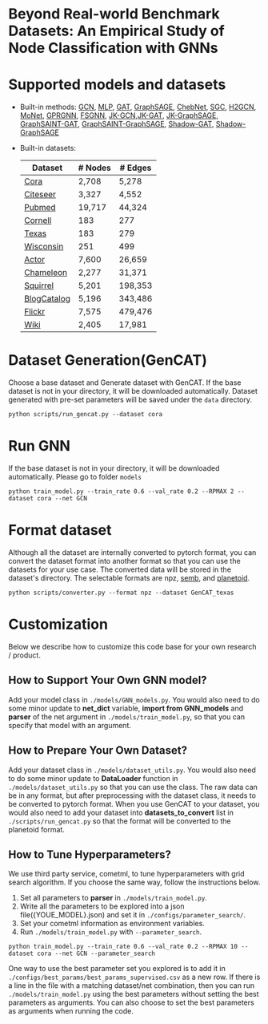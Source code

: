 # Beyond Real-world Benchmark Datasets: An Empirical Study of Node Classification with GNNs

# Supported models and datasets

- Built-in methods: [GCN](https://github.com/tkipf/pygcn), [MLP](), [GAT](https://github.com/PetarV-/GAT), [GraphSAGE](http://snap.stanford.edu/graphsage/), [ChebNet](https://arxiv.org/abs/1606.09375), [SGC](https://arxiv.org/abs/1902.07153), [H2GCN](https://arxiv.org/abs/2006.11468), [MoNet](https://arxiv.org/abs/1611.08402), [GPRGNN](https://github.com/jianhao2016/GPRGNN), [FSGNN](https://arxiv.org/abs/2105.07634), [JK-GCN](https://arxiv.org/abs/1806.03536),[JK-GAT](https://arxiv.org/abs/1806.03536), [JK-GraphSAGE](https://arxiv.org/abs/1806.03536), [GraphSAINT-GAT](https://arxiv.org/abs/1907.04931), [GraphSAINT-GraphSAGE](https://arxiv.org/abs/1907.04931), [Shadow-GAT](https://github.com/facebookresearch/shaDow_GNN), [Shadow-GraphSAGE](https://github.com/facebookresearch/shaDow_GNN)

- Built-in datasets:

  | Dataset                                                 | # Nodes | # Edges |
  | ------------------------------------------------------- | ------- | ------- |
  | [Cora](https://github.com/kimiyoung/planetoid)          | 2,708   | 5,278   |
  | [Citeseer](https://github.com/kimiyoung/planetoid)      | 3,327   | 4,552   |
  | [Pubmed](https://github.com/kimiyoung/planetoid)        | 19,717  | 44,324  |
  | [Cornell](https://openreview.net/forum?id=S1e2agrFvS)   | 183     | 277     |
  | [Texas](https://openreview.net/forum?id=S1e2agrFvS)     | 183     | 279     |
  | [Wisconsin](https://openreview.net/forum?id=S1e2agrFvS) | 251     | 499     |
  | [Actor](https://openreview.net/forum?id=S1e2agrFvS)     | 7,600   | 26,659  |
  | [Chameleon](https://arxiv.org/abs/1909.13021)           | 2,277   | 31,371  |
  | [Squirrel](https://arxiv.org/abs/1909.13021)            | 5,201   | 198,353 |
  | [BlogCatalog](http://snap.stanford.edu/node2vec/)       | 5,196   | 343,486 |
  | [Flickr](https://arxiv.org/abs/2009.00826)              | 7,575   | 479,476 |
  | [Wiki](https://github.com/GRAND-Lab/MGAE)               | 2,405   | 17,981  |

# Dataset Generation(GenCAT)

Choose a base dataset and Generate dataset with GenCAT. If the base dataset is not in your directory, it will be downloaded automatically.
Dataset generated with pre-set parameters will be saved under the `data` directory.

```
python scripts/run_gencat.py --dataset cora
```

# Run GNN

If the base dataset is not in your directory, it will be downloaded automatically.
Please go to folder `models`

```
python train_model.py --train_rate 0.6 --val_rate 0.2 --RPMAX 2 --dataset cora --net GCN
```

# Format dataset

Although all the dataset are internally converted to pytorch format, you can convert the dataset format into another format so that you can use the datasets for your use case. The converted data will be stored in the dataset's directory. The selectable formats are npz, [semb](https://github.com/gemslab/strucEmbedding-graphlibrary), and [planetoid](https://github.com/kimiyoung/planetoid).

```
python scripts/converter.py --format npz --dataset GenCAT_texas
```

# Customization

Below we describe how to customize this code base for your own research / product.

## How to Support Your Own GNN model?

Add your model class in `./models/GNN_models.py`. You would also need to do some minor update to **net_dict** variable, **import from GNN_models** and **parser** of the net argument in `./models/train_model.py`, so that you can specify that model with an argument.

## How to Prepare Your Own Dataset?

Add your dataset class in `./models/dataset_utils.py`. You would also need to do some minor update to **DataLoader** function in `./models/dataset_utils.py` so that you can use the class. The raw data can be in any format, but after preprocessing with the dataset class, it needs to be converted to pytorch format. When you use GenCAT to your dataset, you would also need to add your dataset into **datasets_to_convert** list in `./scripts/run_gencat.py` so that the format will be converted to the planetoid format.

## How to Tune Hyperparameters?

We use third party service, cometml, to tune hyperparameters with grid search algorithm. If you choose the same way, follow the instructions below.

1. Set all parameters to **parser** in `./models/train_model.py`.
2. Write all the parameters to be explored into a json file({YOUE_MODEL}.json) and set it in `./configs/parameter_search/`.
3. Set your cometml information as environment variables.
4. Run `./models/train_model.py` with `--parameter_search`.

```
python train_model.py --train_rate 0.6 --val_rate 0.2 --RPMAX 10 --dataset cora --net GCN --parameter_search
```

One way to use the best parameter set you explored is to add it in `./configs/best_params/best_params_supervised.csv` as a new row. If there is a line in the file with a matching dataset/net combination, then you can run `./models/train_model.py` using the best parameters without setting the best parameters as arguments.
You can also choose to set the best parameters as arguments when running the code.
